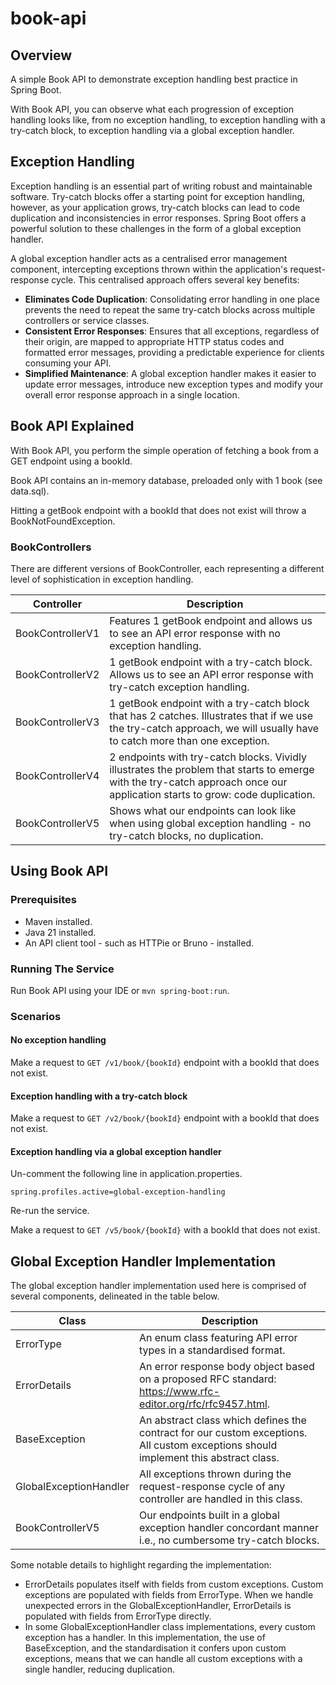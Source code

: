 # book-api

## Overview

A simple Book API to demonstrate exception handling best practice in Spring Boot.

With Book API, you can observe what each progression of exception handling looks like, from no exception handling, to 
exception handling with a try-catch block, to exception handling via a global exception handler.

## Exception Handling

Exception handling is an essential part of writing robust and maintainable software. Try-catch blocks offer a starting 
point for exception handling, however, as your application grows, try-catch blocks can lead to code duplication and 
inconsistencies in error responses. Spring Boot offers a powerful solution to these challenges in the form of a 
global exception handler.

A global exception handler acts as a centralised error management component, intercepting exceptions thrown within the 
application's request-response cycle. This centralised approach offers several key benefits:
* **Eliminates Code Duplication**: Consolidating error handling in one place prevents the need to repeat the same 
try-catch blocks across multiple controllers or service classes.
* **Consistent Error Responses**: Ensures that all exceptions, regardless of their origin, are mapped to appropriate 
HTTP status codes and formatted error messages, providing a predictable experience for clients consuming your API.
* **Simplified Maintenance**: A global exception handler makes it easier to update error messages, introduce new 
exception types and modify your overall error response approach in a single location.

## Book API Explained

With Book API, you perform the simple operation of fetching a book from a GET endpoint using a bookId.

Book API contains an in-memory database, preloaded only with 1 book (see data.sql).

Hitting a getBook endpoint with a bookId that does not exist will throw a BookNotFoundException.

### BookControllers

There are different versions of BookController, each representing a different level of sophistication in
exception handling.

| Controller       | Description                                                                                                                                                                 |
|------------------|-----------------------------------------------------------------------------------------------------------------------------------------------------------------------------|
| BookControllerV1 | Features 1 getBook endpoint and allows us to see an API error response with no exception handling.                                                                          |
| BookControllerV2 | 1 getBook endpoint with a try-catch block. Allows us to see an API error response with try-catch exception handling.                                                        |
| BookControllerV3 | 1 getBook endpoint with a try-catch block that has 2 catches. Illustrates that if we use the try-catch approach, we will usually have to catch more than one exception.     |
| BookControllerV4 | 2 endpoints with try-catch blocks. Vividly illustrates the problem that starts to emerge with the try-catch approach once our application starts to grow: code duplication. |
| BookControllerV5 | Shows what our endpoints can look like when using global exception handling - no try-catch blocks, no duplication.                                                          |

## Using Book API

### Prerequisites

* Maven installed.
* Java 21 installed.
* An API client tool - such as HTTPie or Bruno - installed.

### Running The Service

Run Book API using your IDE or ```mvn spring-boot:run```.

### Scenarios

#### No exception handling

Make a request to ```GET /v1/book/{bookId}``` endpoint with a bookId that does not exist.

#### Exception handling with a try-catch block

Make a request to ```GET /v2/book/{bookId}``` endpoint with a bookId that does not exist.

#### Exception handling via a global exception handler

Un-comment the following line in application.properties.

```spring.profiles.active=global-exception-handling```

Re-run the service.

Make a request to ```GET /v5/book/{bookId}``` with a bookId that does not exist.

## Global Exception Handler Implementation

The global exception handler implementation used here is comprised of several components, delineated in the table
below.

| Class                  | Description                                                                                                                         |
|------------------------|-------------------------------------------------------------------------------------------------------------------------------------|
| ErrorType              | An enum class featuring API error types in a standardised format.                                                                   |
| ErrorDetails           | An error response body object based on a proposed RFC standard: https://www.rfc-editor.org/rfc/rfc9457.html.                        |
| BaseException          | An abstract class which defines the contract for our custom exceptions. All custom exceptions should implement this abstract class. |
| GlobalExceptionHandler | All exceptions thrown during the request-response cycle of any controller are handled in this class.                                |
| BookControllerV5       | Our endpoints built in a global exception handler concordant manner i.e., no cumbersome try-catch blocks.                           |

Some notable details to highlight regarding the implementation:
* ErrorDetails populates itself with fields from custom exceptions. Custom exceptions are populated
with fields from ErrorType. When we handle unexpected errors in the GlobalExceptionHandler, ErrorDetails is populated 
with fields from ErrorType directly.
* In some GlobalExceptionHandler class implementations, every custom exception has a handler. In this implementation, 
the use of BaseException, and the standardisation it confers upon custom exceptions, means that we can handle all 
custom exceptions with a single handler, reducing duplication.